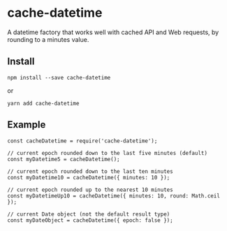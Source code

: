 # cache-datetime
A datetime factory that works well with cached API and Web requests, by rounding to a minutes value.

## Install
`npm install --save cache-datetime`

or 

`yarn add cache-datetime`

## Example

```
const cacheDatetime = require('cache-datetime');

// current epoch rounded down to the last five minutes (default)
const myDatetime5 = cacheDatetime();

// current epoch rounded down to the last ten minutes
const myDatetime10 = cacheDatetime({ minutes: 10 });

// current epoch rounded up to the nearest 10 minutes
const myDatetimeUp10 = cacheDatetime({ minutes: 10, round: Math.ceil });

// current Date object (not the default result type)
const myDateObject = cacheDatetime({ epoch: false });
```
